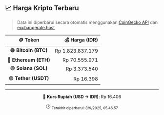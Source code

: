 

<!-- HARGA_KRIPTO -->
## 📈 Harga Kripto Terbaru

> Data ini diperbarui secara otomatis menggunakan [CoinGecko API](https://www.coingecko.com/) dan [exchangerate.host](https://exchangerate.host/)

<div align="center">

| 🪙 Token | 💰 Harga (IDR) |
|:------:|---------------:|
| 🟠 **Bitcoin (BTC)**   | Rp 1.823.837.179 |
| 🔵 **Ethereum (ETH)**  | Rp 70.555.971 |
| 🟣 **Solana (SOL)**    | Rp 3.373.540 |
| 🟢 **Tether (USDT)**   | Rp 16.398 |

---

💱 **Kurs Rupiah (USD → IDR)**: Rp 16.406

🕒 <sub>Terakhir diperbarui: 8/9/2025, 05.46.57</sub>

</div>
<!-- /HARGA_KRIPTO -->